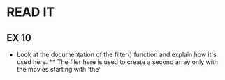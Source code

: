 # READ IT
## EX 10
* Look at the documentation of the filter() function and explain how it's used here.
** The filer here is used to create a second array only with the movies starting with 'the'